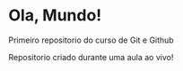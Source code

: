 #   Ola, Mundo!
Primeiro repositorio do curso de Git e Github

Repositorio criado durante uma aula ao vivo!
